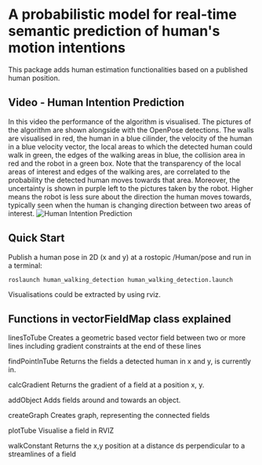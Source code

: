 # A probabilistic model for real-time semantic prediction of human's motion intentions
This package adds human estimation functionalities based on a published human position.

## Video - Human Intention Prediction
In this video the performance of the algorithm is visualised. The pictures of the algorithm are shown alongside with the OpenPose detections. The walls are visualised in red, the human in a blue cilinder, the velocity of the human in a blue velocity vector, the local areas to which the detected human could walk in green, the edges of the walking areas in blue, the collision area in red and the robot in a green box. Note that the transparency of the local areas of interest and edges of the walking ares, are correlated to the probability the detected human moves towards that area. Moreover, the uncertainty is shown in purple left to the pictures taken by the robot. Higher means the robot is less sure about the direction the human moves towards, typically seen when the human is changing direction between two areas of interest.
![Human Intention Prediction](figures/performance.gif?raw=true "Human Intention Prediction")


## Quick Start
Publish a human pose in 2D (x and y) at a rostopic /Human/pose and run in a terminal:
```
roslaunch human_walking_detection human_walking_detection.launch 
```
Visualisations could be extracted by using rviz.

## Functions in vectorFieldMap class explained
 linesToTube
 Creates a geometric based vector field between two or more lines including gradient constraints at the end of these lines
 
 findPointInTube
 Returns the fields a detected human in x and y, is currently in.
 
 calcGradient
 Returns the gradient of a field at a position x, y.
 
 addObject
 Adds fields around and towards an object.
 
 createGraph
 Creates graph, representing the connected fields
 
 plotTube
 Visualise a field in RVIZ
 
 walkConstant
 Returns the x,y position at a distance ds perpendicular to a streamlines of a field
 
 
